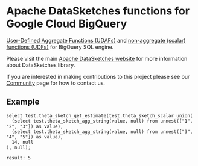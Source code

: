 <!--
    Licensed to the Apache Software Foundation (ASF) under one
    or more contributor license agreements.  See the NOTICE file
    distributed with this work for additional information
    regarding copyright ownership.  The ASF licenses this file
    to you under the Apache License, Version 2.0 (the
    "License"); you may not use this file except in compliance
    with the License.  You may obtain a copy of the License at

      http://www.apache.org/licenses/LICENSE-2.0

    Unless required by applicable law or agreed to in writing,
    software distributed under the License is distributed on an
    "AS IS" BASIS, WITHOUT WARRANTIES OR CONDITIONS OF ANY
    KIND, either express or implied.  See the License for the
    specific language governing permissions and limitations
    under the License.
-->

# Apache DataSketches functions for Google Cloud BigQuery 

[User-Defined Aggregate Functions (UDAFs)](https://cloud.google.com/bigquery/docs/user-defined-aggregates) and
[non-aggregate (scalar) functions (UDFs)](https://cloud.google.com/bigquery/docs/user-defined-functions) for BigQuery SQL engine.

Please visit the main [Apache DataSketches website](https://datasketches.apache.org) for more information about DataSketches library.

If you are interested in making contributions to this project please see our [Community](https://datasketches.apache.org/docs/Community/) page for how to contact us.

## Example

	select test.theta_sketch_get_estimate(test.theta_sketch_scalar_union(
	  (select test.theta_sketch_agg_string(value, null) from unnest(["1", "2", "3"]) as value),
	  (select test.theta_sketch_agg_string(value, null) from unnest(["3", "4", "5"]) as value),
	  14, null
	), null);
	
	result: 5

